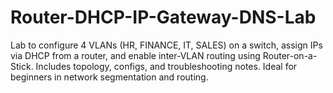 # Router-DHCP-IP-Gateway-DNS-Lab
Lab to configure 4 VLANs (HR, FINANCE, IT, SALES) on a switch, assign IPs via DHCP from a router, and enable inter-VLAN routing using Router-on-a-Stick. Includes topology, configs, and troubleshooting notes. Ideal for beginners in network segmentation and routing.
